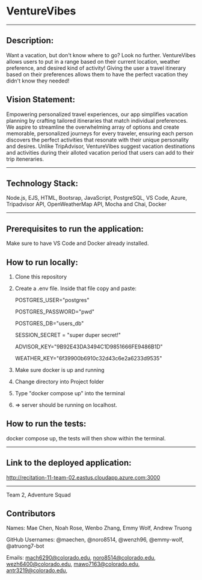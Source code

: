 # VentureVibes
-------------------------------------------

## Description: 

Want a vacation, but don't know where to go? Look no further. VentureVibes allows users to put in a range based on their current location, weather preference, and desired kind of activity! Giving the user a travel itinerary based on their preferences allows them to have the perfect vacation they didn't know they needed! 

## Vision Statement: 

Empowering personalized travel experiences, our app simplifies vacation planning by crafting tailored itineraries that match individual preferences. We aspire to streamline the overwhelming array of options and create memorable, personalized journeys for every traveler, ensuring each person discovers the perfect activities that resonate with their unique personality and desires. Unlike TripAdvisor, VentureVibes suggest vacation destinations and activities during their alloted vacation period that users can add to their trip iteneraries.

---------------------------------------------

## Technology Stack: 

Node.js, EJS, HTML, Bootsrap, JavaScript, PostgreSQL, VS Code, Azure, Tripadvisor API, OpenWeatherMap API, Mocha and Chai, Docker

-------------------------------------------------------------

## Prerequisites to run the application: 

Make sure to have VS Code and Docker already installed.

## How to run locally: 

1. Clone this repository

2. Create a .env file. Inside that file copy and paste:

    POSTGRES_USER="postgres"
    
    POSTGRES_PASSWORD="pwd"
    
    POSTGRES_DB="users_db"
    
    SESSION_SECRET = "super duper secret!"
    
    ADVISOR_KEY="9B92E43DA3494C1D9851666FE9486B1D"
    
    WEATHER_KEY="6f39900b6910c32d43c6e2a6233d9535"
   
3. Make sure docker is up and running

4. Change directory into Project folder

5. Type "docker compose up" into the terminal
   
6. => server should be running on localhost.

## How to run the tests: 

docker compose up, the tests will then show within the terminal.

--------------------------------------------------------------------------

## Link to the deployed application: 

http://recitation-11-team-02.eastus.cloudapp.azure.com:3000 

------------------------------------------------
Team 2, Adventure Squad

## Contributors 

Names: Mae Chen, Noah Rose, Wenbo Zhang, Emmy Wolf, Andrew Truong

GitHub Usernames: @maechen, @noro8514, @wenzh96, @emmy-wolf, @atruong7-bot

Emails: mach6290@colorado.edu, noro8514@colorado.edu, wezh6400@colorado.edu, mawo7163@colorado.edu, antr3219@colorado.edu,
